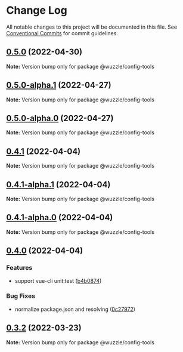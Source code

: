 # Change Log

All notable changes to this project will be documented in this file.
See [Conventional Commits](https://conventionalcommits.org) for commit guidelines.

## [0.5.0](https://github.com/host1-tech/wuzzle/compare/v0.5.0-alpha.1...v0.5.0) (2022-04-30)

**Note:** Version bump only for package @wuzzle/config-tools





## [0.5.0-alpha.1](https://github.com/host1-tech/wuzzle/compare/v0.5.0-alpha.0...v0.5.0-alpha.1) (2022-04-27)

**Note:** Version bump only for package @wuzzle/config-tools





## [0.5.0-alpha.0](https://github.com/host1-tech/wuzzle/compare/v0.4.1...v0.5.0-alpha.0) (2022-04-27)

**Note:** Version bump only for package @wuzzle/config-tools





## [0.4.1](https://github.com/host1-tech/wuzzle/compare/v0.4.1-alpha.1...v0.4.1) (2022-04-04)

**Note:** Version bump only for package @wuzzle/config-tools





## [0.4.1-alpha.1](https://github.com/host1-tech/wuzzle/compare/v0.4.1-alpha.0...v0.4.1-alpha.1) (2022-04-04)

**Note:** Version bump only for package @wuzzle/config-tools





## [0.4.1-alpha.0](https://github.com/host1-tech/wuzzle/compare/v0.4.0...v0.4.1-alpha.0) (2022-04-04)

**Note:** Version bump only for package @wuzzle/config-tools





## [0.4.0](https://github.com/host1-tech/wuzzle/compare/v0.3.2...v0.4.0) (2022-04-04)


### Features

* support vue-cli unit:test ([b4b0874](https://github.com/host1-tech/wuzzle/commit/b4b08744c38b8bc2af4d7ef84dffd7754000526a))


### Bug Fixes

* normalize package.json and resolving ([0c27972](https://github.com/host1-tech/wuzzle/commit/0c27972cef11f4904e4367ac86f4ae4b6b20e9f0))



## [0.3.2](https://github.com/host1-tech/wuzzle/compare/v0.3.1...v0.3.2) (2022-03-23)

**Note:** Version bump only for package @wuzzle/config-tools
